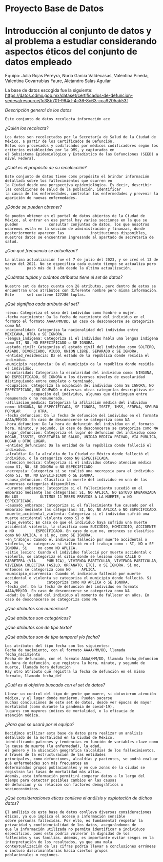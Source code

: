 # Proyecto Base de Datos

# Introducción al conjunto de datos y al problema a estudiar considerando aspectos éticos del conjunto de datos empleado
  Equipo: Julia Rojas Pereyra, Nuria Garcia Valdecasas, Valentina Pineda, Valentina Covarrubias Faure, Alejandro Salas Aguilar

  La base de datos escogida fue la siguiente: 
    https://datos.cdmx.gob.mx/dataset/certificados-de-defuncion-sedesa/resource/fc38b701-964d-4c36-8c63-cca9205ab53f

  *Descripción general de los datos*
  
    Este conjunto de datos recolecta información ace
    
  *¿Quién los recolecta?*
  
    Los datos son recolectados por la Secretaría de Salud de la Ciudad de México, a partir de los Certificados de Defunción.
    Estos son procesados y codificados por médicos codificadores según los criterios establecidos por la OMS, y capturados en
    el Subsistema Epidemiológico y Estadístico de las Defunciones (SEED) a nivel Federal.
    
  *¿Cuál es el propósito de su recolección?*
  
    Este conjunto de datos tiene como propósito el brindar información detallada sobre los fallecimientos que ocurren en
    la Ciudad desde una perspectiva epidemiológica. Es decir, describir las condiciones de salud de la población, identificar
    la causa de las enfermedades, controlar las enfermedades y prevenir la aparición de nuevas enfermedades.
    
  *¿Dónde se pueden obtener?*
    
    Se pueden obtener en el portal de datos abiertos de la Ciudad de México, al entrar en ese portal hay varias secciones en la que se pueden              consultar conjuntos de datos, los que nosotros usaremos están en la sección de administración y finanzas, donde posteriormente aparecen las            instituciones disponibles, nuestros datos se encuentran ingresando al apartado de secretaría de salud.

  *¿Con qué frecuencia se actualizan?*

    La última actualización fue el 7 de julio del 2023, y se creó el 13 de marzo del 2021. No se especifica cada cuanto tiempo se actualiza pero ya        pasó más de 1 año desde la última actualización.
  
  *¿Cuántas tuplas y cuántos atributos tiene el set de datos?*
  
    Nuestro set de datos cuenta con 28 atributos, pero dentro de estos se encuentran unos atributos con diferente nombre pero misma información. Este      set contiene 127286 tuplas.
  
  *¿Qué significa cada atributo del set?*

    -sexo: Categoriza el sexo del individuo como hombre o mujer.
    -fecha_nacimiento: Da la fecha de nacimiento del individuo en el formato el formato AAAA/MM/DD. En caso de desconocerse se categoriza como NA
    -nacionalidad: Categoriza la nacionalidad del individuo entre MEXICANA, OTRA o SE IGNORA.
    -lengua_indigena: Categoriza si el individuo habla una lengua indígena como SI, NO, NO ESPECIFICADO o SE IGNORA.
    -estado_civil: Categoriza el estado civil del individuo como SOLTERO, CASADO, DIVORCIADO, VIUDO, UNION LIBRE, SEPARADO o SE IGNORA. 
    -entidad_residencia: Da el estado de la república donde residía el individuo.
    -municipio_residencia: Da el municipio de la república donde residía el individuo.
    -escolaridad: Categoriza la escolaridad del individuo como: NINGUNA, NO ESPECIFICADO, SE IGNORA o los diversos niveles de escolaridad                 distinguiendo entre completo o terminado.
    -ocupacion: Categoriza la ocupación del individuo como SE IGNORA, NO ESPECIFICADO, NO OCUPADO o diversas otras categorías descriptivas de la          ocupación del individuo, algunas que distinguen entre remunerado o no remunerado.
    -afiliacion_medica: Categoriza la afiliación médica del individuo como: NINGUNA, NO ESPECIFICADA, SE IGNORA, ISSTE, IMSS, SEDENA, SEGURO POPULAR      u OTRA.
    -fecha_defuncion: Da la fecha de defunción del individuo en el formato AAAA/MM/DD. En caso de desconocerse se categoriza como NA
    -hora_defuncion: Da la hora de defunción del individuo en el formato hora, minuto, y segundo. En caso de desconocerse se categoriza como NA
    -lugar_defuncion: Categoriza el lugar de defunción del individuo como HOGAR, ISSSTE, SECRETARIA DE SALUD, UNIDAD MEDICA PRIVAD, VÍA PÚBLICA,          HOGAR u OTRO LUGAR.
    -entidad_defuncion: Da la entidad de la república donde falleció el individuo.
    -alcaldia: Da la alcaldía de la Ciudad de México donde falleció el individuo, o la categoriza como NO ESPECIFICADA.
    -atencion_medica: Categoriza si el individuo obtuvo atención médica como SI, NO, SE IGNORA o NO ESPECIFICADO
    -necropsia: Categoriza si se realizó una necropsia para el individuo como SI, NO, NO ESPECIFICADO o SE IGNORA.
    -causa_defuncion: Clasifica la muerte del individuo en una de las numerosas categorías disponibles.
    -durante_embarazo: Categoriza si el fallecimiento sucedió en el embarazo mediante las categorías: SI, NO APLICA, NO ESTUVO EMBARAZADA EN LOS          ÚLTIMOS 11 MESES PREVIOS A LA MUERTE, o NO ESPECIFICADO.
    -causado_embarazo: Categoriza si el fallecimiento fue causado por el embarazo mediante las categorías: SI, NO, NO APLICA o NO ESPECIFICADO.
    -muerte_accidental_violenta: Categoriza si el individuo sufrió una muerte accidental violenta como SI o NO
    -tipo_evento: En caso de que el individuo haya sufrido una muerte accidental violenta, la clasifica como SUICIDIO, HOMICIDIO, ACCIDENTE o NO          ESPECIFICADO. En caso de que no, entonces se clasifica como NO APLICA, o si no, como SE IGNORA.
    -en_trabajo: Cuando el individuo falleció por muerte accidental o violenta, se categoriza si falleció en el trabajo como : SI, NO o SE IGNORA. Si     no como NO APLICA.
    -sitio_lesion: Cuando el individuo falleció por muerte accidental o violenta, se categoriza el sitio donde se lesionó como CALLE O CARRETERA (VÍA     PÚBLICA), VIVIENDA PARTICULAR, VIVIENDA PARTICULAR, VIVIENDA COLECTIVA (ASILO, ORFANATO, ETC), o SE IGNORA. Si no, entonces se categoriza como NO     APLICA.
    -municipio_ocurrencia: Cuando el individuo falleció por muerte accidental o violenta se categoriza el municipio donde falleció. Si no, se             categoriza como NO APLICA o SE IGNORA.
    -fecha_def: Da la fecha de defunción del individuo en formato AAAA/MM/DD. En caso de desconocerse se categoriza como NA
    -edad: Da la edad del individuo al momento de fallecer en años. En caso de desconocerse se categoriza como NA

  *¿Qué atributos son numéricos?*
  
  *¿Qué atributos son categóricos?*
  
  *¿Qué atributos son de tipo texto?*
  
  *¿Qué atributos son de tipo temporal y/o fecha?*
  
    Los atributos del tipo fecha son los siguientes:
    Fecha de nacimiento, con el formato AAAA/MM/DD, llamada fecha_nacimiento
    Fecha de defunción, con el formato AAAA/MM/DD, llamada fecha_defuncion
    La hora de defunción, que registra la hora, minuto, y segundo de muerte, llamada hora_defuncion
    Hay otro atributo que registra la fecha de defunción en el mismo formato, llamado fecha_def
    
  *¿Cuál es el objetivo buscado con el set de datos?*
  
    Llevar un control del tipo de gente que muere, si obtuvieron atención médica, y el lugar donde murieron. Pueden sacarse
    muchas conclusiones de este set de datos, desde ver épocas de mayor mortalidad (como durante la pandemia de covid-19),
    lugares con mayores índices de mortalidad, o la eficacia de
    atención médica.
    
  *¿Para qué se usará por el equipo?*
  
    Decidimos utilizar esta base de datos para realizar un análisis detallado de la mortalidad en la Ciudad de México,
    identificando patrones y tendencias en función de variables clave como la causa de muerte (la enfermedad), la edad,
    el género y la ubicación geográfica (alcaldía) de los fallecimientos. A través de la estructuración de las entidades
    principales, como defunciones, alcaldías y pacientes, se podrá evaluar qué enfermedades son más frecuentes en
    determinados grupos poblacionales y en qué zonas de la ciudad se registran las tasas de mortalidad más altas.
    Además, esta información permitirá comparar datos a lo largo del tiempo para detectar posibles cambios en las causas
    de defunción y su relación con factores demográficos o socioeconómicos.
    
  *¿Qué consideraciones éticas conlleva el análisis y explotación de dichos datos?*
  
    El análisis de esta base de datos conlleva diversas consideraciones éticas, ya que implica el acceso a información sensible
    sobre personas fallecidas. Por ello, es fundamental respetar la privacidad y confidencialidad de los datos, asegurándonos de
    que la información utilizada no permita identificar a individuos específicos, pues esto podría vulnerar la dignidad de los
    fallecidos y sus familias. Además, es importante evitar sesgos en la interpretación de los resultados, ya que una mala
    contextualización de las cifras podría llevar a conclusiones erróneas o incluso discriminatorias hacia ciertos grupos
    poblacionales o regiones.
